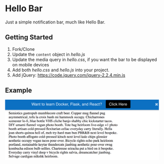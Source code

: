 # Hello Bar

Just a simple notification bar, much like Hello Bar.

## Getting Started

1. Fork/Clone
1. Update the `content` object in *hello.js*
1. Update the media query in *hello.css*, if you want the bar to be displayed on mobile devices
1. Add both *hello.css* and *hello.js* into your project.
1. Add jQuery: https://code.jquery.com/jquery-2.2.4.min.js

## Example

![](./example/example.png)
